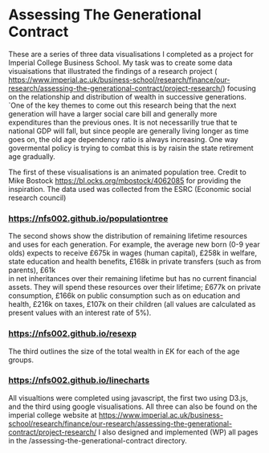 # Assessing The Generational Contract

These are a series of three data visualisations I completed as a project for Imperial College Business School. My task was to create some data visuaisations that illustrated the findings of a research project ( https://www.imperial.ac.uk/business-school/research/finance/our-research/assessing-the-generational-contract/project-research/) focusing on the relationship and distribution of wealth in successive generations. `One of the key themes to come out this research being that the next generation will have a larger social care bill and generally more expenditures than the previous ones. It is not necessarilly true that te national GDP will fall, but since people are generally living longer as time goes on, the old age dependency ratio is always increasing. One way govermental policy is trying to combat this is by raisin the state retirement age gradually. 

The first of these visualisations is an animated population tree. Credit to Mike Bostock https://bl.ocks.org/mbostock/4062085
for providing the inspiration. The data used was collected from the ESRC (Economic social research council) 
### https://nfs002.github.io/populationtree

The second shows show the distribution of remaining lifetime resources and uses for each generation. For example, the average new born 
(0-9 year olds) expects to receive £675k in wages (human capital), 
£258k in welfare, state education and health benefits, £168k in private transfers (such as from parents), £61k  
in net inheritances over their remaining lifetime but has no current financial assets.  They will spend these resources over 
their lifetime; £677k  on private consumption, £166k on public consumption such as on education and health, £216k on taxes, £107k on
their children (all values are calculated as present values with an interest rate of 5%). 
### https://nfs002.github.io/resexp

The third outlines the size of the total wealth in £K for each of the age groups.
### https://nfs002.github.io/linecharts

All visualtions were completed using javascript, the first two using D3.js, and the third using google visualisations. All three can also be found on the imperial college website at https://www.imperial.ac.uk/business-school/research/finance/our-research/assessing-the-generational-contract/project-research/
I also designed and implemented (WP) all pages in the /assessing-the-generational-contract directory.
